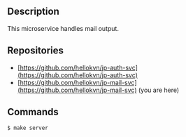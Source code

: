 ## Description

This microservice handles mail output.

## Repositories

- [https://github.com/hellokvn/jp-auth-svc](https://github.com/hellokvn/jp-auth-svc)
- [https://github.com/hellokvn/jp-mail-svc](https://github.com/hellokvn/jp-mail-svc) (you are here)

## Commands

```bash
$ make server
```